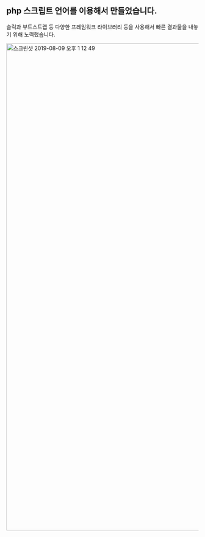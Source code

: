## php 스크립트 언어를 이용해서 만들었습니다.

슬릭과 부트스트랩 등 다양한 프레임워크 라이브러리 등을 사용해서 빠른 결과물을 내놓기 위해 노력했습니다.


<img width="1277" alt="스크린샷 2019-08-09 오후 1 12 49" src="https://user-images.githubusercontent.com/39996770/62754522-2b4ab100-baab-11e9-96c4-3b505f55c3ed.png">

